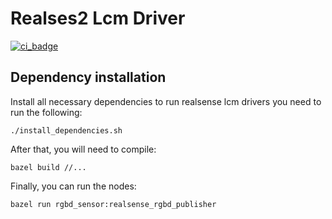 # Realses2 Lcm Driver
[![ci_badge](https://github.com/RobotLocomotion/realsense2-lcm-driver/actions/workflows/ci.yml/badge.svg)](https://github.com/RobotLocomotion/realsense2-lcm-driver/actions)

## Dependency installation

Install all necessary dependencies to run realsense lcm drivers you need to run the following:

`./install_dependencies.sh`

After that, you will need to compile:

`bazel build //...`

Finally, you can run the nodes:

`bazel run rgbd_sensor:realsense_rgbd_publisher`

